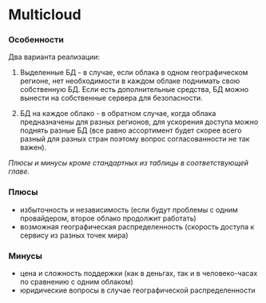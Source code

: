 # Multicloud

### Особенности
Два варианта реализации: 
1. Выделенные БД  - в случае, если облака в одном географическом регионе, нет необходимости в каждом облаке поднимать свою собственную БД. Если есть дополнительные средства, БД можно вынести на собственные сервера для безопасности. 

2. БД на каждое облако - в обратном случае, когда облака предназначены для разных регионов, для ускорения доступа можно поднять разные БД (все равно ассортимент будет скорее всего разный для разных стран поэтому вопрос согласованности не так важен). 

*Плюсы и минусы кроме стандартных из таблицы в соответствующей главе.*

### Плюсы
 - избыточность и независимость (если будут проблемы с одним провайдером, второе облако продолжит работать)
 - возможная географическая распределенность (скорость доступа к сервису из разных точек мира)

### Минусы
 - цена и сложность поддержки (как в деньгах, так и в человеко-часах по сравнению с одним облаком)
 - юридические вопросы в случае географической распределенности